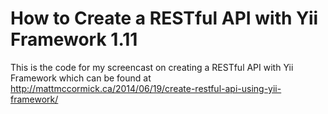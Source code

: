 How to Create a RESTful API with Yii Framework 1.11
=========

This is the code for my screencast on creating a RESTful API with Yii Framework which can be found at 
http://mattmccormick.ca/2014/06/19/create-restful-api-using-yii-framework/
